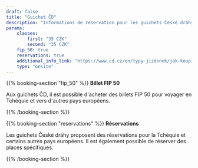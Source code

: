 ```yaml
---
draft: false
title: "Guichet ČD"
description: "Informations de réservation pour les guichets České dráhy."
params:
    classes:
        first: "35 CZK"
        second: "35 CZK"
    fip_50: true
    reservations: true
    additional_info_link: "https://www.cd.cz/en/typy-jizdenek/jak-koupit-jizdenku/-28750/"
    type: "onsite"
---
```


{{% booking-section "fip_50" %}}
**Billet FIP 50**

Aux guichets ČD, il est possible d'acheter des billets FIP 50 pour voyager en Tchéquie et vers d'autres pays européens.

{{% /booking-section %}}

{{% booking-section "reservations" %}}
**Réservations**

Les guichets České dráhy proposent des réservations pour la Tchéquie et certains autres pays européens. Il est également possible de réserver des places spécifiques.

{{% /booking-section %}}

